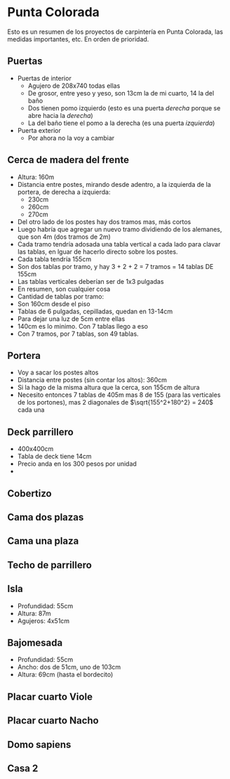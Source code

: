 # Punta Colorada

Esto es un resumen de los proyectos de carpintería en Punta Colorada, las medidas importantes, etc.
En orden de prioridad.

## Puertas

* Puertas de interior
  * Agujero de 208x740 todas ellas
  * De grosor, entre yeso y yeso, son 13cm la de mi cuarto, 14 la del baño 
  * Dos tienen pomo izquierdo (esto es una puerta _derecha_ porque se abre hacia la _derecha_)
  * La del baño tiene el pomo a la derecha (es una puerta _izquierda_)
* Puerta exterior
  * Por ahora no la voy a cambiar

## Cerca de madera del frente

* Altura: 160m
* Distancia entre postes, mirando desde adentro, a la izquierda de la portera, de derecha a izquierda:
  * 230cm
  * 260cm
  * 270cm
* Del otro lado de los postes hay dos tramos mas, más cortos
* Luego habría que agregar un nuevo tramo dividiendo de los alemanes, que son 4m (dos tramos de 2m)
* Cada tramo tendría adosada una tabla vertical a cada lado para clavar las tablas, en lguar de hacerlo directo sobre los postes.
* Cada tabla tendría 155cm
* Son dos tablas por tramo, y hay 3 + 2 + 2 = 7 tramos = 14 tablas DE 155cm
* Las tablas verticales deberían ser de 1x3 pulgadas  
* En resumen, son cualquier cosa
* Cantidad de tablas por tramo:
* Son 160cm desde el piso
* Tablas de 6 pulgadas, cepilladas, quedan en 13-14cm
* Para dejar una luz de 5cm entre ellas
* 140cm es lo minimo. Con 7 tablas llego a eso
* Con 7 tramos, por 7 tablas, son 49 tablas.

## Portera

* Voy a sacar los postes altos
* Distancia entre postes (sin contar los altos): 360cm
* Si la hago de la misma altura que la cerca, son 155cm de altura
* Necesito entonces 7 tablas de 405m mas 8 de 155 (para las verticales de los portones), mas 2 diagonales de $\sqrt{155^2+180^2} = 240$ cada una

## Deck parrillero

* 400x400cm 
* Tabla de deck tiene 14cm
* Precio anda en los 300 pesos por unidad
* 
## Cobertizo

## Cama dos plazas

## Cama una plaza

## Techo de parrillero

## Isla

* Profundidad: 55cm
* Altura: 87m
* Agujeros: 4x51cm

## Bajomesada

* Profundidad: 55cm
* Ancho: dos de 51cm, uno de 103cm
* Altura: 69cm (hasta el bordecito)


## Placar cuarto Viole

## Placar cuarto Nacho

## Domo sapiens

## Casa 2




